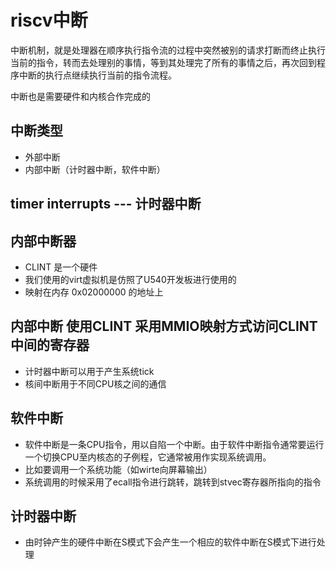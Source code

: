 # riscv中断

中断机制，就是处理器在顺序执行指令流的过程中突然被别的请求打断而终止执行当前的指令，转而去处理别的事情，等到其处理完了所有的事情之后，再次回到程序中断的执行点继续执行当前的指令流程。

中断也是需要硬件和内核合作完成的

## 中断类型
- 外部中断
- 内部中断（计时器中断，软件中断）

## timer interrupts --- 计时器中断

## 内部中断器
- CLINT 是一个硬件
- 我们使用的virt虚拟机是仿照了U540开发板进行使用的
- 映射在内存 0x02000000 的地址上

## 内部中断 使用CLINT 采用MMIO映射方式访问CLINT中间的寄存器
- 计时器中断可以用于产生系统tick
- 核间中断用于不同CPU核之间的通信


## 软件中断
- 软件中断是一条CPU指令，用以自陷一个中断。由于软件中断指令通常要运行一个切换CPU至内核态的子例程，它通常被用作实现系统调用。
- 比如要调用一个系统功能（如wirte向屏幕输出）
- 系统调用的时候采用了ecall指令进行跳转，跳转到stvec寄存器所指向的指令


## 计时器中断
- 由时钟产生的硬件中断在S模式下会产生一个相应的软件中断在S模式下进行处理